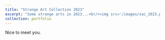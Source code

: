 ```yaml
---
title: "Strange Art Collection 2023"
excerpt: "Some strange arts in 2023...<br/><img src='/images/sac_2023.png'>"
collection: portfolio
---
```


Nice to meet you. 
